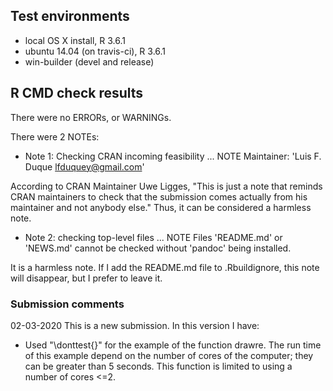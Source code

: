 ## Test environments
* local OS X install, R 3.6.1
* ubuntu 14.04 (on travis-ci), R 3.6.1
* win-builder (devel and release)

## R CMD check results

There were no ERRORs, or WARNINGs.

There were 2 NOTEs:

  * Note 1: Checking CRAN incoming feasibility ... NOTE
  Maintainer: 'Luis F. Duque <lfduquey@gmail.com>'
  
  According to CRAN Maintainer Uwe Ligges, "This is just a note that reminds CRAN maintainers to check that the              submission comes actually from his maintainer and not anybody else." Thus, it can be considered a harmless note.

  * Note 2: checking top-level files ... NOTE
  Files 'README.md' or 'NEWS.md' cannot be checked without 'pandoc' being installed.
  
  It is a harmless note. If I add the README.md file to .Rbuildignore, this note will disappear, but I prefer to leave       it. 

### Submission comments 

02-03-2020 This is a new submission. In this version I have:

* Used "\donttest{}" for the example of the function drawre. The run time of this 
  example depend on the number of cores of the computer; they can be greater than 5 seconds.
  This function is limited to using a number of cores <=2.
